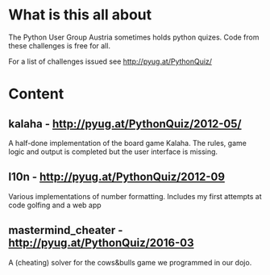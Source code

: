 What is this all about
======================

The Python User Group Austria sometimes holds python quizes. 
Code from these challenges is free for all.

For a list of challenges issued see http://pyug.at/PythonQuiz/

Content
=======

kalaha - http://pyug.at/PythonQuiz/2012-05/
-------------------------------------------

A half-done implementation of the board game Kalaha. The rules, 
game logic and output is completed but the user interface is missing.

l10n - http://pyug.at/PythonQuiz/2012-09
----------------------------------------

Various implementations of number formatting.
Includes my first attempts at code golfing and a web app

mastermind_cheater - http://pyug.at/PythonQuiz/2016-03
------------------------------------------------------

A (cheating) solver for the cows&bulls game we programmed in our dojo.


